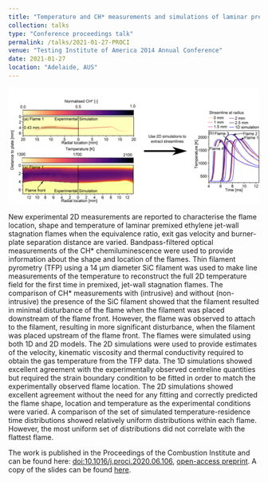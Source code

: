 ```yaml
---
title: "Temperature and CH* measurements and simulations of laminar premixed ethylene jet-wall stagnation flames"
collection: talks
type: "Conference proceedings talk"
permalink: /talks/2021-01-27-PROCI
venue: "Testing Institute of America 2014 Annual Conference"
date: 2021-01-27
location: "Adelaide, AUS"
---
```


![Graphical Abstract](./2021-01-27-PROCI.png)

New experimental 2D measurements are reported to characterise the flame location, shape and temperature of laminar premixed ethylene jet-wall stagnation flames when the equivalence ratio, exit gas velocity and burner-plate separation distance are varied. Bandpass-filtered optical measurements of the CH* chemiluminescence were used to provide information about the shape and location of the flames. Thin filament pyrometry (TFP) using a 14 μm diameter SiC filament was used to make line measurements of the temperature to reconstruct the full 2D temperature field for the first time in premixed, jet-wall stagnation flames. The comparison of CH* measurements with (intrusive) and without (non-intrusive) the presence of the SiC filament showed that the filament resulted in minimal disturbance of the flame when the filament was placed downstream of the flame front. However, the flame was observed to attach to the filament, resulting in more significant disturbance, when the filament was placed upstream of the flame front. The flames were simulated using both 1D and 2D models. The 2D simulations were used to provide estimates of the velocity, kinematic viscosity and thermal conductivity required to obtain the gas temperature from the TFP data. The 1D simulations showed excellent agreement with the experimentally observed centreline quantities but required the strain boundary condition to be fitted in order to match the experimentally observed flame location. The 2D simulations showed excellent agreement without the need for any fitting and correctly predicted the flame shape, location and temperature as the experimental conditions were varied. A comparison of the set of simulated temperature-residence time distributions showed relatively uniform distributions within each flame. However, the most uniform set of distributions did not correlate with the flattest flame. 

The work is published in the Proceedings of the Combustion Institute and can be found here: [doi:10.1016/j.proci.2020.06.106](https://doi.org/10.1016/j.proci.2020.06.106), [open-access preprint](https://como.ceb.cam.ac.uk/preprints/250/). A copy of the slides can be found [here](./2021-01-27-PROCI.pdf).